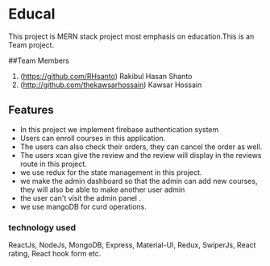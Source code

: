 
# Educal 
This project is MERN stack project most emphasis on education.This is an Team project.

##Team Members
1. (https://github.com/RHsanto) Rakibul Hasan Shanto
2. (http://github.com/thekawsarhossain) Kawsar Hossain

## Features
- In this project we implement firebase authentication system
- Users can enroll courses in this application.
- The users can also check their orders, they can cancel the order as well.
- The users xcan give the review and the review will display in the reviews route in this project.
- we use redux for the state management in this project.
- we make the admin dashboard so that the admin can add new courses, they will also be able to make another user admin 
- the user can't visit the admin panel .
- we use mangoDB for curd operations.

### technology used
ReactJs, NodeJs, MongoDB, Express, Material-UI, Redux, SwiperJs, React rating, React hook form etc.
